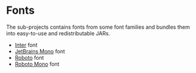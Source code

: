 Fonts
=====

The sub-projects contains fonts from some font families and bundles them into
easy-to-use and redistributable JARs.

- [Inter](flatlaf-fonts-inter) font
- [JetBrains Mono](flatlaf-fonts-jetbrains-mono) font
- [Roboto](flatlaf-fonts-roboto) font
- [Roboto Mono](flatlaf-fonts-roboto-mono) font
